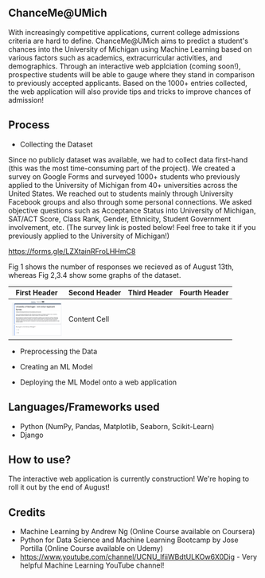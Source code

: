 ## ChanceMe@UMich
With increasingly competitive applications, current college admissions criteria are hard to define. ChanceMe@UMich aims to predict a student's chances into the University of Michigan using Machine Learning based on various factors such as academics, extracurricular activities, and demographics. Through an interactive web applciation (coming soon!), prospective students will be able to gauge where they stand in comparison to previously accepted applicants. Based on the 1000+ entries collected, the web application will also provide tips and tricks to improve chances of admission!

## Process

* Collecting the Dataset

Since no publicly dataset was available, we had to collect data first-hand (this was the most time-consuming part of the project). We created a survey on Google Forms and surveyed 1000+ students who previously applied to the University of Michigan from 40+ universities across the United States. We reached out to students mainly through University Facebook groups and also through some personal connections. We asked objective questions such as Acceptance Status into University of Michigan, SAT/ACT Score, Class Rank, Gender, Ethnicity, Student Government involvement, etc. (The survey link is posted below! Feel free to take it if you previously applied to the University of Michigan!)

https://forms.gle/LZXtainRFroLHHmC8

Fig 1 shows the number of responses we recieved as of August 13th, whereas Fig 2,3.4 show some graphs of the dataset.

| First Header  | Second Header | Third Header | Fourth Header |
| ------------- | ------------- |------------- |---------------|
| <img src="/ChanceMeScreenshots/ChanceMeFig1.png" width=100>  | Content Cell  |              |               |





* Preprocessing the Data

* Creating an ML Model

* Deploying the ML Model onto a web application


## Languages/Frameworks used
* Python (NumPy, Pandas, Matplotlib, Seaborn, Scikit-Learn)
* Django


## How to use?
The interactive web application is currently construction! We're hoping to roll it out by the end of August!

## Credits
* Machine Learning by Andrew Ng (Online Course available on Coursera)
* Python for Data Science and Machine Learning Bootcamp by Jose Portilla (Online Course available on Udemy)
* https://www.youtube.com/channel/UCNU_lfiiWBdtULKOw6X0Dig - Very helpful Machine Learning YouTube channel!
